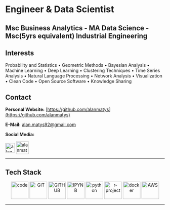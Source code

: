 # Engineer & Data Scientist
## Msc Business Analytics - MA Data Science - Msc(5yrs equivalent) Industrial Engineering

## Interests

Probability and Statistics • Geometric Methods • Bayesian Analysis • Machine Learning • Deep Learning • Clustering Techniques • Time Series Analysis • Natural Language Processing • Network Analysis • Visualization • Clean Code • Open Source Software • Knowledge Sharing 


## Contact

**Personal Website:** [https://github.com/alanmatys](https://github.com/alanmatys)

**E-Mail:** [alan.matys92@gmail.com](mailto:alan.matys92@gmail.com)

**Social Media:**

<a href="https://twitter.com/alanmatys" target="blank"><img align="center" src="https://www.vectorlogo.zone/logos/twitter/twitter-official.svg" alt="alanmatys" height="30"  /></a>
<a href="https://www.linkedin.com/in/alanmatys/" target="blank"><img align="center" src="https://www.vectorlogo.zone/logos/linkedin/linkedin-tile.svg" alt="alanmatys" height="40"/></a>

---

## Tech Stack

<p align="center">
      <img src="https://www.vectorlogo.zone/logos/visualstudio_code/visualstudio_code-icon.svg" alt="code" width="55" height="55"/>
      <img src="https://www.vectorlogo.zone/logos/git-scm/git-scm-icon.svg" alt="GIT" width="55" height="55"/> 
      <img src="https://www.vectorlogo.zone/logos/github/github-tile.svg" alt="GITHUB" width="55" height="55"/> 
      <img src="https://www.vectorlogo.zone/logos/jupyter/jupyter-icon.svg" alt="IPYNB" width="55" height="55"/>  
      <img src="https://www.vectorlogo.zone/logos/python/python-icon.svg" alt="python" width="55" height="55"/>
      <img src="https://www.vectorlogo.zone/logos/r-project/r-project-icon.svg" alt="r-project" width="55" height="55"/>
      <img src="https://www.vectorlogo.zone/logos/docker/docker-icon.svg" alt="docker" width="55" height="55"/> 
      <img src="https://www.vectorlogo.zone/logos/amazon_aws/amazon_aws-icon.svg" alt="AWS" width="55" height="55"/>
</p>

---
